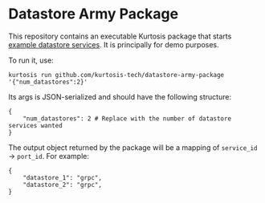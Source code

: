 Datastore Army Package
=====================
This repository contains an executable Kurtosis package that starts [example datastore services](https://github.com/kurtosis-tech/example-microservices/tree/develop/datastore). It is principally for demo purposes.

To run it, use:

```
kurtosis run github.com/kurtosis-tech/datastore-army-package '{"num_datastores":2}'
```

Its args is JSON-serialized and should have the following structure:
```
{
	"num_datastores": 2 # Replace with the number of datastore services wanted
}
```

The output object returned by the package will be a mapping of `service_id` -> `port_id`.
For example:
```
{
	"datastore_1": "grpc",
	"datastore_2": "grpc",
}
```
